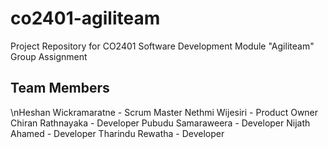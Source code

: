 # co2401-agiliteam
Project Repository for CO2401 Software Development Module "Agiliteam" Group Assignment

Team Members
----------------

\nHeshan Wickramaratne - Scrum Master
Nethmi Wijesiri - Product Owner
Chiran Rathnayaka - Developer
Pubudu Samaraweera - Developer
Nijath Ahamed - Developer
Tharindu Rewatha - Developer
